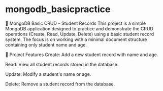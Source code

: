 # mongodb_basicpractice

📘 MongoDB Basic CRUD – Student Records
This project is a simple MongoDB application designed to practice and demonstrate the CRUD operations (Create, Read, Update, Delete) using a basic student record system. The focus is on working with a minimal document structure containing only student name and age.

🔧 Project Features
Create: Add a new student record with name and age.

Read: View all student records stored in the database.

Update: Modify a student's name or age.

Delete: Remove a student record from the database.
